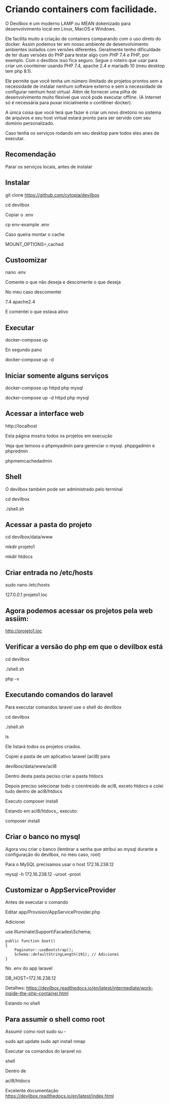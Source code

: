 # Criando  containers com facilidade.
O Devilbox é um moderno LAMP ou MEAN dokenizado para desenvolvimento local em Linux, MacOS e Windows.

Ele facilita muito a criação de containers comparando com o uso direto do docker. Assim podemos ter em nosso ambiente de desenvolvimento ambientes isolados com versões diferentes. Geralmente tenho dificuldade de ter duas versões do PHP para testar algo com PHP 7.4 e PHP, por exemplo. Com o devilbox isso fica seguro. Segue o roteiro que usar para criar um coonteiner usando PHP 7.4, apache 2.4 e mariadb 10 (meu desktop tem php 8.1).

Ele permite que você tenha um número ilimitado de projetos prontos sem a necessidade de instalar nenhum software externo e sem a necessidade de configurar nenhum host virtual. Além de fornecer uma pilha de desenvolvimento muito flexível que você pode executar offline. (A Internet só é necessária para puxar inicialmente o contêiner docker).

A única coisa que você terá que fazer é criar um novo diretório no sistema de arquivos e seu host virtual estará pronto para ser servido com seu domínio personalizado.

Caso tenha os serviços rodando em seu desktop pare todos eles anes de executar.

## Recomendação

Parar os serviços locais, antes de instalar

## Instalar

git clone https://github.com/cytopia/devilbox

cd devilbox

Copiar o .env

cp env-example .env

Caso queira montar o cache

MOUNT_OPTIONS=,cached

## Custoomizar

nano .env

Comente o que não deseja e descomente o que deseja

No meu caso descomentei

7.4
apache2.4

E comentei o que estava ativo

## Executar

docker-compose up

En segundo pano

docker-compose up -d

## Iniciar somente alguns serviços

docker-compose up httpd php mysql

docker-compose up -d httpd php mysql

## Acessar a interface web

http://localhost

Esta página mostra todos os projetos em execução

Veja que temoos o phpmyadmin para gerenciar o mysql. phppgadmin e phpredmin

phpmemcachedadmin

## Shell

O devilbox também pode ser administrado pelo terminal

cd devilbox

./shell.sh

## Acessar a pasta do projeto

cd devilbox/data/www

mkdir projeto1

mkdir htdocs

## Criar entrada no /etc/hosts

sudo nano /etc/hosts

127.0.0.1 projeto1.loc

## Agora podemos acessar os projetos pela web assiim:

http://projeto1.loc

## Verificar a versão do php em que o devilbox está

cd devilbox

./shell.sh

php -v

## Executando comandos do laravel

Para executar comandos laravel use o shell do devilbox

cd devilbox

./shell.sh

ls

Ele listará todos os projetos criados.

Copiei a pasta de um aplicativo laravel (acl8) para

devilbox/data/www/acl8

Dentro desta pasta peciso criar a pasta htdocs

Depois preciso selecionar todo o coontreúdo de acl8, exceto htdocs e colei tudo dentro de acl8/htdocs


Executo composer install

Estando em acl8/htdocs,, executo:

composer install

## Criar o banco no mysql

Agora vou criar o banco (lembrar a senha que atribui ao mysql durante a configuração do devilbox, no meu caso, root)


Para o MySQL precisamos usar o host 172.16.238.12

mysql -h 172.16.238.12 -uroot -proot

## Customizar o AppServiceProvider

Antes de executar o comando

Editar app/Provision/AppServiceProvider.php

Adicionei

use Illuminate\Support\Facades\Schema;

    public function boot()
    {
        Paginator::useBootstrap();
        Schema::defaultStringLength(191); // Adicionei
    }

No .env do app laravel

DB_HOST=172.16.238.12

Detalhes: https://devilbox.readthedocs.io/en/latest/intermediate/work-inside-the-php-container.html

Estando no shell

## Para assumir o shell como root

Assumir como root
sudo su -

sudo apt update
sudo apt install nmap

Executar os comandos do laravel no

shell

Dentro de

acl8/htdocs

Excelente documentação
https://devilbox.readthedocs.io/en/latest/index.html

